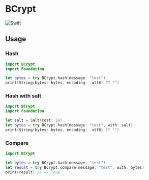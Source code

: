 # BCrypt
![Swift](http://img.shields.io/badge/swift-4.2-brightgreen.svg)

## Usage

### Hash
```swift
import BCrypt
import Foundation

let bytes = try BCrypt.hash(message: "test")
print(String(bytes: bytes, encoding: .utf8) ?? "")
```

### Hash with salt
```swift
import BCrypt
import Foundation

let salt = Salt(cost: 14)
let bytes = try BCrypt.hash(message: "test", with: salt)
print(String(bytes: bytes, encoding: .utf8) ?? "")
```

### Compare
```swift
import BCrypt

let bytes = try BCrypt.hash(message: "test")
let result = try BCrypt.compare(message: "test", with: bytes)
print(result) // => True
```